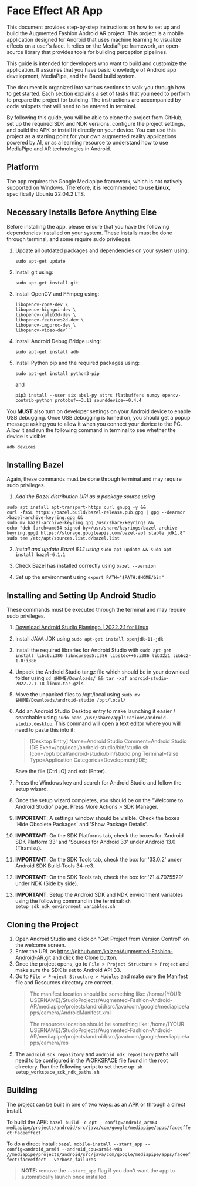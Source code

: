# Face Effect AR App

This document provides step-by-step instructions on how to set up and build the Augmented Fashion Android AR project. This project is a mobile application designed for Android that uses machine learning to visualize effects on a user's face. It relies on the MediaPipe framework, an open-source library that provides tools for building perception pipelines.

This guide is intended for developers who want to build and customize the application. It assumes that you have basic knowledge of Android app development, MediaPipe, and the Bazel build system.

The document is organized into various sections to walk you through how to get started. Each section explains a set of tasks that you need to perform to prepare the project for building. The instructions are accompanied by code snippets that will need to be entered in terminal.

By following this guide, you will be able to clone the project from GitHub, set up the required SDK and NDK versions, configure the project settings, and build the APK or install it directly on your device. You can use this project as a starting point for your own augmented reality applications powered by AI, or as a learning resource to understand how to use MediaPipe and AR technologies in Android.


## Platform

The app requires the Google Mediapipe framework, which is not natively supported on Windows. Therefore, it is recommended to use **Linux**, specifically Ubuntu 22.04.2 LTS.

## Necessary Installs Before Anything Else

Before installing the app, please ensure that you have the following dependencies installed on your system. These installs must be done through terminal, and some require sudo privileges.

1. Update all outdated packages and dependencies on your system using:

   ```sudo apt-get update```

2. Install git using:

   ```sudo apt-get install git```

3. Install OpenCV and FFmpeg using:
   ```sudo apt-get install -y \
   libopencv-core-dev \
   libopencv-highgui-dev \
   libopencv-calib3d-dev \
   libopencv-features2d-dev \
   libopencv-imgproc-dev \
   libopencv-video-dev```
4. Install Android Debug Bridge using:

   ```sudo apt-get install adb```

5. Install Python pip and the required packages using:

   ```sudo apt-get install python3-pip```

   and

   ```pip3 install --user six absl-py attrs flatbuffers numpy opencv-contrib-python protobuf==3.11 sounddevice==0.4.4```

You **MUST** also turn on developer settings on your Android device to enable USB debugging. Once USB debugging is turned on, you should get a popup message asking you to allow it when you connect your device to the PC. Allow it and run the following command in terminal to see whether the device is visible:

```adb devices```


## Installing Bazel

Again, these commands must be done through terminal and may require sudo privileges.

1.  *Add the Bazel distribution URI as a package source using*
``````
sudo apt install apt-transport-https curl gnupg -y &&
curl -fsSL https://bazel.build/bazel-release.pub.gpg | gpg --dearmor >bazel-archive-keyring.gpg &&
sudo mv bazel-archive-keyring.gpg /usr/share/keyrings &&
echo "deb [arch=amd64 signed-by=/usr/share/keyrings/bazel-archive-keyring.gpg] https://storage.googleapis.com/bazel-apt stable jdk1.8" | sudo tee /etc/apt/sources.list.d/bazel.list
``````

2. *Install and update Bazel 6.1.1 using* ```sudo apt update && sudo apt install bazel-6.1.1```

3. Check Bazel has installed correctly using ```bazel --version```
4. Set up the environment using ```export PATH="$PATH:$HOME/bin"```



## Installing and Setting Up Android Studio

These commands must be executed through the terminal and may require sudo privileges.

1. [Download Android Studio Flamingo | 2022.2.1 for Linux](https://redirector.gvt1.com/edgedl/android/studio/ide-zips/2022.2.1.18/android-studio-2022.2.1.18-linux.tar.gz)

2. Install JAVA JDK using ```sudo apt-get install openjdk-11-jdk```

3. Install the required libraries for Android Studio with ```sudo apt-get install libc6:i386 libncurses5:i386 libstdc++6:i386 lib32z1 libbz2-1.0:i386```

4. Unpack the Android Studio tar.gz file which should be in your download folder using ```cd $HOME/Downloads/ && tar -xzf android-studio-2022.2.1.18-linux.tar.gzls```

5. Move the unpacked files to /opt/local using ```sudo mv $HOME/Downloads/android-studio /opt/local/```

6. Add an Android Studio Desktop entry to make launching it easier / searchable using ```sudo nano /usr/share/applications/android-studio.desktop```. This command will open a text editor where you will need to paste this into it:
   > [Desktop Entry]
   > Name=Android Studio
   > Comment=Android Studio IDE
   > Exec=/opt/local/android-studio/bin/studio.sh
   > Icon=/opt/local/android-studio/bin/studio.png
   > Terminal=false
   > Type=Application
   > Categories=Development;IDE;

   Save the file (Ctrl+O) and exit (Enter).

7. Press the Windows key and search for Android Studio and follow the setup wizard.

8. Once the setup wizard completes, you should be on the "Welcome to Android Studio" page. Press More Actions > SDK Manager.

9. **IMPORTANT**: A settings window should be visible. Check the boxes 'Hide Obsolete Packages' and 'Show Package Details'.

10. **IMPORTANT**: On the SDK Platforms tab, check the boxes for 'Android SDK Platform 33' and 'Sources for Android 33' under Android 13.0 (Tiramisu).

11. **IMPORTANT**: On the SDK Tools tab, check the box for '33.0.2' under Android SDK Build-Tools 34-rc3.

12. **IMPORTANT**: On the SDK Tools tab, check the box for '21.4.7075529' under NDK (Side by side).

13. **IMPORTANT**: Setup the Android SDK and NDK environment variables using the following command in the terminal: ```sh setup_sdk_ndk_environment_variables.sh```




## Cloning the Project

1. Open Android Studio and click on "Get Project from Version Control" on the welcome screen.
2. Enter the URL as https://github.com/kalzeo/Augmented-Fashion-Android-AR.git and click the Clone button.
3. Once the project opens, go to `File > Project Structure > Project` and make sure the SDK is set to Android API 33.
4. Go to `File > Project Structure > Modules` and make sure the Manifest file and Resources directory are correct.
   > The manifest location should be something like:
   > /home/{YOUR USERNAME}/StudioProjects/Augmented-Fashion-Android-AR/mediapipe/projects/android/src/java/com/google/mediapipe/apps/camera/AndroidManifest.xml
   >
   > The resources location should be something like:
   > /home/{YOUR USERNAME}/StudioProjects/Augmented-Fashion-Android-AR/mediapipe/projects/android/src/java/com/google/mediapipe/apps/camera/res
5. The `android_sdk_repository` and `android_ndk_repository` paths will need to be configured in the WORKSPACE file found in the root directory. Run the following script to set these up: `sh setup_workspace_sdk_ndk_paths.sh`



## Building

The project can be built in one of two ways: as an APK or through a direct install.

To build the APK: ```bazel build -c opt --config=android_arm64 mediapipe/projects/android/src/java/com/google/mediapipe/apps/faceeffect:faceeffect```

To do a direct install: ```bazel mobile-install --start_app --config=android_arm64 --android_cpu=arm64-v8a //mediapipe/projects/android/src/java/com/google/mediapipe/apps/faceeffect:faceeffect --verbose_failures```
> **NOTE:** remove the `--start_app` flag if you don't want the app to automatically launch once installed.
